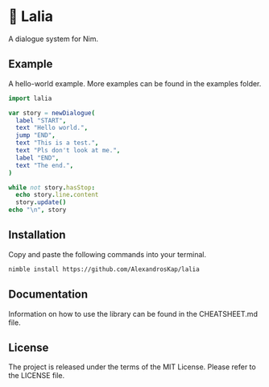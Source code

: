 # 🍱 Lalia

A dialogue system for Nim.

## Example

A hello-world example.
More examples can be found in the examples folder.

```nim
import lalia

var story = newDialogue(
  label "START",
  text "Hello world.",
  jump "END",
  text "This is a test.",
  text "Pls don't look at me.",
  label "END",
  text "The end.",
)

while not story.hasStop:
  echo story.line.content
  story.update()
echo "\n", story
```

## Installation

Copy and paste the following commands into your terminal.

```sh
nimble install https://github.com/AlexandrosKap/lalia
```

## Documentation

Information on how to use the library can be found in the CHEATSHEET.md file.

## License

The project is released under the terms of the MIT License.
Please refer to the LICENSE file.
